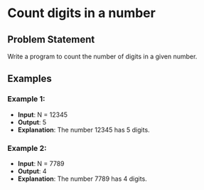 # Count digits in a number

## Problem Statement
Write a program to count the number of digits in a given number.

## Examples

### Example 1:
- **Input**: N = 12345  
- **Output**: 5  
- **Explanation**: The number 12345 has 5 digits.

### Example 2:
- **Input**: N = 7789  
- **Output**: 4  
- **Explanation**: The number 7789 has 4 digits.
